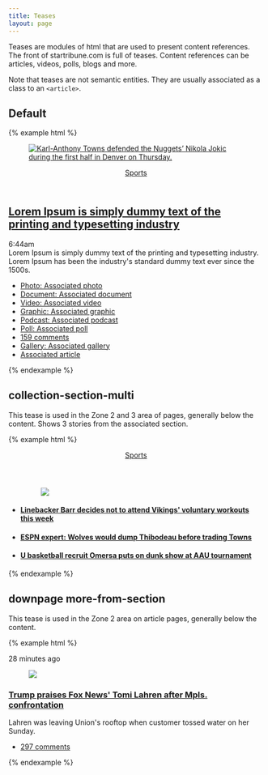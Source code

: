 ```yaml
---
title: Teases
layout: page
---
```


Teases are modules of html that are used to present content references. The front of startribune.com is full of teases. Content references can be articles, videos, polls, blogs and more. 

Note that teases are not semantic entities. They are usually associated as a class to an `<article>`.

## Default


{% example html %}
<article class="tease">
  <figure class="tease-photo">
    <a href="">
      <div class="tease-photo-img">
        <img src="http://stmedia.stimg.co/ows_152299140218616.jpg?fit=crop&amp;bg=999&amp;crop=faces" alt="Karl-Anthony Towns defended the Nuggets’ Nikola Jokic during the first half in Denver on Thursday.">
      </div>
    </a>
  </figure>
  <header>
    <a href="/sports/">Sports</a>
  </header>
  <h1><a href="/xxx" >Lorem Ipsum is simply dummy text of the printing and typesetting industry</a></h1>
  <div class="tease-timestamp js-timestamp" data-st-timestamp="2018-04-06T11:44:12.000Z">6:44am</div>
  <div class="tease-summary">Lorem Ipsum is simply dummy text of the printing and typesetting industry. Lorem Ipsum has been the industry's standard dummy text ever since the 1500s.</div>

  <div class="tease-related">
    <ul>
      <li>
        <a href="/xxx"><i class="strib-icon strib-camera"></i>Photo: Associated photo</a>
      </li>
      <li>
        <a href="/xxx"><i class="strib-icon strib-document"></i>Document: Associated document</a>
      </li>
      <li>
        <a href="/xxx"><i class="strib-icon strib-media-video-square"></i>Video: Associated video</a>
      </li>
       <li>
        <a href="/xxx"><i class="strib-icon strib-graphic"></i>Graphic: Associated graphic</a>
      </li>
       <li>
        <a href="/xxx"><i class="strib-icon strib-podcast"></i>Podcast: Associated podcast</a>
      </li>
       <li>
        <a href="/xxx"><i class="strib-icon strib-poll"></i>Poll: Associated poll</a>
      </li>
      <li>
        <a href="/xxx/#comments"><i class="strib-icon strib-comment-bubble"></i>159 comments </a>
      </li>
      <li>
        <a href="/xxx/"><i class="strib-icon strib-gallery-grid"></i>Gallery: Associated gallery</a>
      </li>
      <li class="related-icn-article">
        <a href="/xxx">Associated article</a>
      </li>
    </ul>
  </div>
</article>
{% endexample %}

## collection-section-multi

This tease is used in the Zone 2 and 3 area of pages, generally below the content. Shows 3 stories from the associated section.

{% example html %}
<article class="tease collection">
  <header>
    <a href="/sports/">Sports</a>
  </header>
    <ul>
      <figure class="tease-photo">
        <a href="/xxx">
          <div class="tease-photo-img">
            <img src="http://stmedia.stimg.co/ROBISON4.JPG?h=150&w=300&fit=crop&bg=999&crop=faces">
          </div>
        </a>
      </figure>
      <li>
        <h4><a href="/xxx">Linebacker Barr decides not to attend Vikings' voluntary workouts this week</a></h4>
      </li>
      <li>
        <h4><a href="/xxx">ESPN expert: Wolves would dump Thibodeau before trading Towns</a></h4>
      </li>
      <li>
        <h4><a href="/xxx">U basketball recruit Omersa puts on dunk show at AAU tournament</a></h4>
      </li>      
    </ul>
</article>
{% endexample %}

## downpage more-from-section

This tease is used in the Zone 2 area on article pages, generally below the content.

{% example html %}
<article class="tease more-from-section">
  <div class="tease-container-left">
    <div class="tease-timestamp js-timestamp " data-st-timestamp="2018-05-23T19:18:56.000Z">28 minutes ago</div>
  </div>
  
  <div class="tease-container-right">
    <figure class="tease-photo">
      <a href="xxx" >
        <div class=""><img src="http://stmedia.stimg.co/ows_152709034121313.jpg?fit=crop&amp;bg=999&amp;crop=faces" ></div>
      </a>
    </figure>
    <h3><a href="xxx">Trump praises Fox News' Tomi Lahren after Mpls. confrontation</a></h3>
    <div class="tease-summary"> Lahren was leaving Union's rooftop when customer tossed water on her Sunday.</div>   
    <div class="tease-related">
      <ul>
        <li>
          <a href="/xxx"><i class="strib-icon strib-comment-bubble"></i>297 comments</a>
        </li>
      </ul>
    </div>
  </div> 
</article>

{% endexample %}

